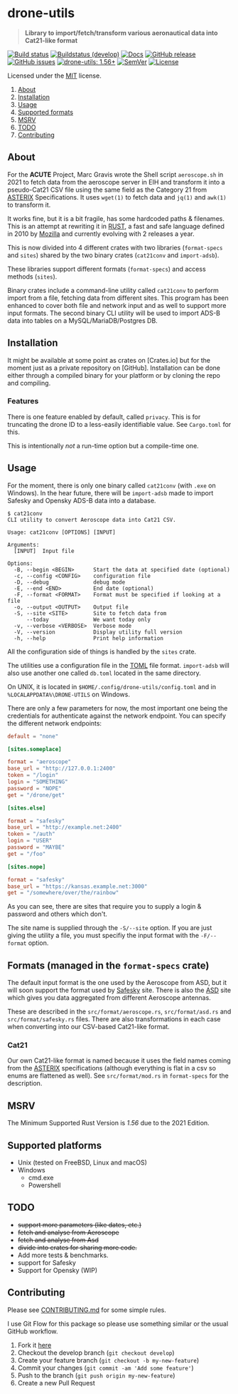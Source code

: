 <!-- omit in TOC -->

# drone-utils

> **Library to import/fetch/transform various aeronautical data into Cat21-like format**

[![Build status](https://github.com/keltia/drone-gencsv/actions/workflows/rust.yml/badge.svg)](https://github.com/keltia/drone-gencsv/actions/workflows/rust.yml)
[![Buildstatus (develop)](https://github.com/keltia/drone-gencsv/actions/workflows/develop.yml/badge.svg)](https://github.com/keltia/drone-gencsv/actions/workflows/develop.yml)
[![Docs](https://img.shields.io/docsrs/dmarc-rs)](https://docs.rs/drone-utils)
[![GitHub release](https://img.shields.io/github/release/keltia/dmarc-rs.svg)](https://github.com/keltia/drone-gencsv/releases/)
[![GitHub issues](https://img.shields.io/github/issues/keltia/drone-gencsv.svg)](https://github.com/keltia/drone-gencsv/issues)
[![drone-utils: 1.56+]][Rust 1.56]
[![SemVer](https://img.shields.io/badge/semver-2.0.0-blue)](https://semver.org/spec/v2.0.0.html)
[![License](https://img.shields.io/crates/l/mit)](https://opensource.org/licenses/MIT)

Licensed under the [MIT](LICENSE) license.

1. [About](#about)
2. [Installation](#installation)
3. [Usage](#usage)
4. [Supported formats](#formats)
5. [MSRV](#msrv)
6. [TODO](#todo)
7. [Contributing](#contributing)

## About

For the **ACUTE** Project, Marc Gravis wrote the Shell script `aeroscope.sh` in 2021 to fetch data from the aeroscope
server in EIH and transform it into a pseudo-Cat21 CSV file using the same field as the Category 21 from [ASTERIX]
Specifications. It uses `wget(1)` to fetch data and `jq(1)` and `awk(1)`  to transform it.

It works fine, but it is a bit fragile, has some hardcoded paths & filenames. This is an attempt at rewriting it
in [RUST], a fast and safe language defined in 2010 by [Mozilla] and currently evolving with 2 releases a year.

This is now divided into 4 different crates with two libraries (`format-specs` and `sites`) shared by the two
binary crates (`cat21conv`  and `import-adsb`).

These libraries support different formats (`format-specs`) and access methods (`sites`).

Binary crates include a command-line utility called `cat21conv` to
perform import from a file, fetching data from different sites. This program has been enhanced to cover both file and
network input and as well to support more input formats. The second binary CLI utility will be used to import ADS-B
data into tables on a MySQL/MariaDB/Postgres DB.

## Installation

It might be available at some point as crates on [Crates.io]  but for the moment just as a private repository on
[GitHub]. Installation can be done either through a compiled binary for your platform or by cloning the repo and
compiling.

### Features

There is one feature enabled by default, called `privacy`. This is for truncating the drone ID to a less-easily
identifiable value. See `Cargo.toml` for this.

This is intentionally *not* a run-time option but a compile-time one.

## Usage

For the moment, there is only one binary called `cat21conv` (with `.exe` on Windows). In the hear future, there will
be `import-adsb` made to import Safesky and Opensky ADS-B data into a database.

```text
$ cat21conv
CLI utility to convert Aeroscope data into Cat21 CSV.

Usage: cat21conv [OPTIONS] [INPUT]

Arguments:
  [INPUT]  Input file

Options:
  -B, --begin <BEGIN>      Start the data at specified date (optional)
  -c, --config <CONFIG>    configuration file
  -D, --debug              debug mode
  -E, --end <END>          End date (optional)
  -F, --format <FORMAT>    Format must be specified if looking at a file
  -o, --output <OUTPUT>    Output file
  -S, --site <SITE>        Site to fetch data from
      --today              We want today only
  -v, --verbose <VERBOSE>  Verbose mode
  -V, --version            Display utility full version
  -h, --help               Print help information
```

All the configuration side of things is handled by the `sites` crate.

The utilities use a configuration file in the [TOML] file format. `import-adsb`  will also use another one called
`db.toml`  located in the same directory.

On UNIX, it is located in `$HOME/.config/drone-utils/config.toml` and in `%LOCALAPPDATA%\DRONE-UTILS` on Windows.

There are only a few parameters for now, the most important one being the credentials for authenticate against the
network endpoint. You can specify the different network endpoints:

```toml
default = "none"

[sites.someplace]

format = "aeroscope"
base_url = "http://127.0.0.1:2400"
token = "/login"
login = "SOMETHING"
password = "NOPE"
get = "/drone/get"

[sites.else]

format = "safesky"
base_url = "http://example.net:2400"
token = "/auth"
login = "USER"
password = "MAYBE"
get = "/foo"

[sites.nope]

format = "safesky"
base_url = "https://kansas.example.net:3000"
get = "/somewhere/over/the/rainbow"
```

As you can see, there are sites that require you to supply a login & password and others which don't.

The site name is supplied through the `-S/--site` option. If you are just giving the utility a file, you must specifiy
the input format with the `-F/--format` option.

## Formats (managed in the `format-specs`  crate)

The default input format is the one used by the Aeroscope from ASD, but it will soon support the format used
by [Safesky]
site. There is also the [ASD] site which gives you data aggregated from different Aeroscope antennas.

These are described in the `src/format/aeroscope.rs`, `src/format/asd.rs` and `src/format/safesky.rs` files. There are
also transformations in each case when converting into our CSV-based Cat21-like format.

### Cat21

Our own Cat21-like format is named because it uses the field names coming from the [ASTERIX] specifications (although
everything is flat in a csv so enums are flattened as well). See `src/format/mod.rs` in `format-specs` for the
description.

## MSRV

The Minimum Supported Rust Version is *1.56* due to the 2021 Edition.

## Supported platforms

* Unix (tested on FreeBSD, Linux and macOS)
* Windows
  * cmd.exe
  * Powershell

## TODO

- ~~support more parameters (like dates, etc.)~~
- ~~fetch and analyse from Aeroscope~~
- ~~fetch and analyse from Asd~~
- ~~divide into crates for sharing more code.~~
- Add more tests & benchmarks.
- support for Safesky
- Support for Opensky (WIP)

## Contributing

Please see [CONTRIBUTING.md](CONTRIBUTING.md) for some simple rules.

I use Git Flow for this package so please use something similar or the usual GitHub workflow.

1. Fork it [here](https://github.com/keltia/drone-gencsv/fork)
2. Checkout the develop branch (`git checkout develop`)
3. Create your feature branch (`git checkout -b my-new-feature`)
4. Commit your changes (`git commit -am 'Add some feature'`)
5. Push to the branch (`git push origin my-new-feature`)
6. Create a new Pull Request

[ASD]: https://eur.airspacedrone.com/

[ASTERIX]: https://www.eurocontrol.int/asterix/

[Mozilla]: http://mozilla.org/

[RUST]: https://www.rust-lang.org/

[drone-utils: 1.56+]: https://img.shields.io/badge/Rust%20version-1.56%2B-lightgrey

[Rust 1.56]: https://blog.rust-lang.org/2021/10/21/Rust-1.56.0.html

[Safesky]: https://safesky.app/

[TOML]: https://github.com/naoina/toml/
